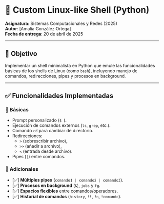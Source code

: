 # 🐚 Custom Linux-like Shell (Python)

**Asignatura**: Sistemas Computacionales y Redes (2025)  
**Autor**: [Amalia González Ortega]  
**Fecha de entrega**: 20 de abril de 2025  

---

## 🎯 Objetivo
Implementar un shell minimalista en Python que emule las funcionalidades básicas de los shells de Linux (como `bash`), incluyendo manejo de comandos, redirecciones, pipes y procesos en background.

---

## ✅ Funcionalidades Implementadas

### 🔹 **Básicas**  
- Prompt personalizado (`$ `).  
- Ejecución de comandos externos (`ls`, `grep`, etc.).  
- Comando `cd` para cambiar de directorio.  
- Redirecciones:  
  - `>` (sobrescribir archivo),  
  - `>>` (añadir a archivo),  
  - `<` (entrada desde archivo).  
- Pipes (`|`) entre comandos.  

### 🔹 **Adicionales**  
- [✅] **Múltiples pipes** (`comando1 | comando2 | comando3`).  
- [✅] **Procesos en background** (`&`), `jobs` y `fg`.  
- [✅] **Espacios flexibles** entre comandos/operadores.  
- [✅] **Historial de comandos** (`history`, `!!`, `!n`, `!comando`).  
